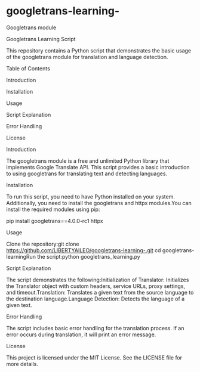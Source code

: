 # googletrans-learning-
Googletrans module 


Googletrans Learning Script

This repository contains a Python script that demonstrates the basic usage of the googletrans module for translation and language detection.

Table of Contents

Introduction

Installation

Usage

Script Explanation

Error Handling

License




Introduction

The googletrans module is a free and unlimited Python library that implements Google Translate API. This script provides a basic introduction to using googletrans for translating text and detecting languages.


Installation

To run this script, you need to have Python installed on your system. Additionally, you need to install the googletrans and httpx modules.You can install the required modules using pip:

pip install googletrans==4.0.0-rc1 httpx


Usage

Clone the repository:git clone https://github.com/LIBERTYAILEO/googletrans-learning-.git
cd googletrans-learningRun the script:python googletrans_learning.py


Script Explanation

The script demonstrates the following:Initialization of Translator: Initializes the Translator object with custom headers, service URLs, proxy settings, and timeout.Translation: Translates a given text from the source language to the destination language.Language Detection: Detects the language of a given text.


Error Handling

The script includes basic error handling for the translation process. If an error occurs during translation, it will print an error message.


License

This project is licensed under the MIT License. See the LICENSE file for more details.